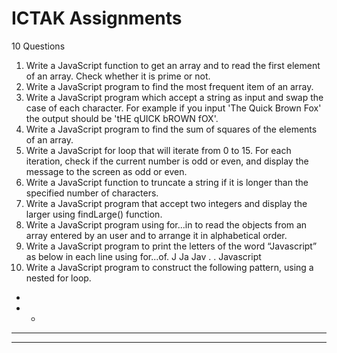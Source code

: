 # ICTAK Assignments
10 Questions
1. Write a JavaScript function to get an array and to read the first element of an array.
Check whether it is prime or not.
2. Write a JavaScript program to find the most frequent item of an array.
3. Write a JavaScript program which accept a string as input and swap the case of
each character. For example if you input 'The Quick Brown Fox' the output should
be 'tHE qUICK bROWN fOX'.
4. Write a JavaScript program to find the sum of squares of the elements of an array.
5. Write a JavaScript for loop that will iterate from 0 to 15. For each iteration, check
if the current number is odd or even, and display the message to the screen as odd
or even.
6. Write a JavaScript function to truncate a string if it is longer than the specified
number of characters.
7. Write a JavaScript program that accept two integers and display the larger using
findLarge() function.
8. Write a JavaScript program using for...in to read the objects from an array entered
by an user and to arrange it in alphabetical order.
9. Write a JavaScript program to print the letters of the word “Javascript” as below in
each line using for...of.
J
Ja
Jav
.
.
Javascript
10. Write a JavaScript program to construct the following pattern, using a nested for
loop.
*
* *
* * *
* * * *
